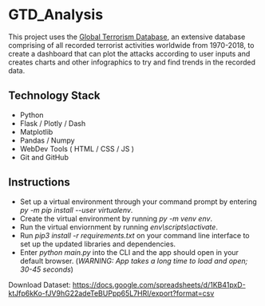 # GTD_Analysis
This project uses the [Global Terrorism Database](https://www.start.umd.edu/research-projects/global-terrorism-database-gtd), an extensive database comprising of all recorded terrorist activities worldwide from 1970-2018, to create a dashboard that can plot the attacks according to user inputs and creates charts and other infographics to try and find trends in the recorded data.

## Technology Stack
* Python
* Flask / Plotly / Dash
* Matplotlib
* Pandas / Numpy
* WebDev Tools ( HTML / CSS / JS )
* Git and GitHub

## Instructions
* Set up a virtual environment through your command prompt by entering *py -m pip install --user virtualenv*.
* Create the virtual environment by running *py -m venv env*.
* Run the virtual enviornment by running *env\scripts\activate*.
* Run *pip3 install -r requirements.txt* on your command line interface to set up the updated libraries and dependencies.
* Enter *python main.py* into the CLI and the app should open in your default browser. 
(*WARNING: App takes a long time to load and open; 30-45 seconds*)

Download Dataset: https://docs.google.com/spreadsheets/d/1KB41pxD-ktJfp6kKo-fJV9hG22adeTeBUPpp65L7HRI/export?format=csv
